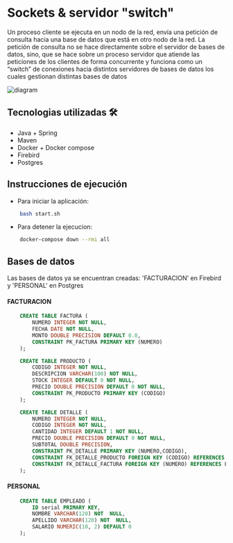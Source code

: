 # Sockets & servidor "switch"

Un proceso cliente se ejecuta en un nodo de la red, envía una petición de consulta hacia una base de datos que está en otro nodo de la red.
La petición de consulta no se hace directamente sobre el servidor de bases de datos, sino, que se hace sobre un proceso servidor que atiende las peticiones de los clientes de forma concurrente y funciona como un “switch” de conexiones hacia distintos servidores de bases de datos los cuales gestionan distintas bases de datos

![diagram](https://github.com/matiasgimenezdev/sockets-switch/assets/117539520/8b35a523-99ca-4735-93cc-f89ca30f94d5)

## Tecnologias utilizadas 🛠️

-   Java + Spring
-   Maven
-   Docker + Docker compose
-   Firebird
-   Postgres

## Instrucciones de ejecución

-   Para iniciar la aplicación:

```bash
    bash start.sh
```

-   Para detener la ejecucion:

```bash
    docker-compose down --rmi all
```

## Bases de datos

Las bases de datos ya se encuentran creadas: 'FACTURACION' en Firebird y 'PERSONAL' en Postgres

#### FACTURACION

```sql
    CREATE TABLE FACTURA (
        NUMERO INTEGER NOT NULL,
        FECHA DATE NOT NULL,
        MONTO DOUBLE PRECISION DEFAULT 0.0,
        CONSTRAINT PK_FACTURA PRIMARY KEY (NUMERO)
    );

    CREATE TABLE PRODUCTO (
        CODIGO INTEGER NOT NULL,
        DESCRIPCION VARCHAR(100) NOT NULL,
        STOCK INTEGER DEFAULT 0 NOT NULL,
        PRECIO DOUBLE PRECISION DEFAULT 0 NOT NULL,
        CONSTRAINT PK_PRODUCTO PRIMARY KEY (CODIGO)
    );

    CREATE TABLE DETALLE (
        NUMERO INTEGER NOT NULL,
        CODIGO INTEGER NOT NULL,
        CANTIDAD INTEGER DEFAULT 1 NOT NULL,
        PRECIO DOUBLE PRECISION DEFAULT 0 NOT NULL,
        SUBTOTAL DOUBLE PRECISION,
        CONSTRAINT PK_DETALLE PRIMARY KEY (NUMERO,CODIGO),
        CONSTRAINT FK_DETALLE_PRODUCTO FOREIGN KEY (CODIGO) REFERENCES PRODUCTO,
        CONSTRAINT FK_DETALLE_FACTURA FOREIGN KEY (NUMERO) REFERENCES FACTURA
    );
```

#### PERSONAL

```sql
    CREATE TABLE EMPLEADO (
        ID serial PRIMARY KEY,
        NOMBRE VARCHAR(120) NOT  NULL,
        APELLIDO VARCHAR(120) NOT  NULL,
        SALARIO NUMERIC(10, 2) DEFAULT 0
    );
```
